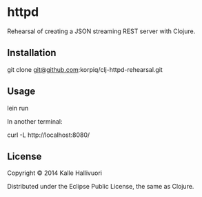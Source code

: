 # httpd

Rehearsal of creating a JSON streaming REST server with Clojure.

## Installation

git clone git@github.com:korpiq/clj-httpd-rehearsal.git

## Usage

  lein run

In another terminal:

  curl -L http://localhost:8080/

## License

Copyright © 2014 Kalle Hallivuori

Distributed under the Eclipse Public License, the same as Clojure.
